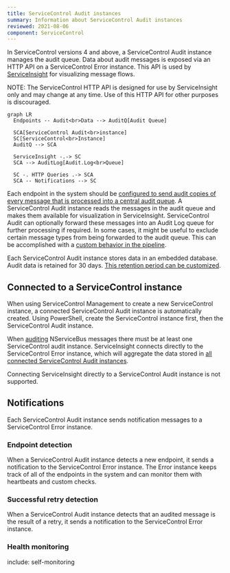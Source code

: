 ```yaml
---
title: ServiceControl Audit instances
summary: Information about ServiceControl Audit instances
reviewed: 2021-08-06
component: ServiceControl
---
```


In ServiceControl versions 4 and above, a ServiceControl Audit instance manages the audit queue. Data about audit messages is exposed via an HTTP API on a ServiceControl Error instance. This API is used by [ServiceInsight](/serviceinsight/) for visualizing message flows.

NOTE: The ServiceControl HTTP API is designed for use by ServiceInsight only and may change at any time. Use of this HTTP API for other purposes is discouraged.

```mermaid
graph LR
  Endpoints -- Audit<br>Data --> AuditQ[Audit Queue]

  SCA[ServiceControl Audit<br>instance]
  SC[ServiceControl<br>Instance]
  AuditQ --> SCA

  ServiceInsight -.-> SC
  SCA --> AuditLog[Audit.Log<br>Queue]

  SC -. HTTP Queries .-> SCA
  SCA -- Notifications --> SC
```

Each endpoint in the system should be [configured to send audit copies of every message that is processed into a central audit queue](/nservicebus/operations/auditing.md). A ServiceControl Audit instance reads the messages in the audit queue and makes them available for visualization in ServiceInsight. ServiceControl Audit can optionally forward these messages into an Audit Log queue for further processing if required. In some cases, it might be useful to exclude certain message types from being forwarded to the audit queue. This can be accomplished with a [custom behavior in the pipeline](/samples/pipeline/audit-filtering).

Each ServiceControl Audit instance stores data in an embedded database. Audit data is retained for 30 days. [This retention period can be customized](/servicecontrol/audit-instances/creating-config-file.md#data-retention).

## Connected to a ServiceControl instance

When using ServiceControl Management to create a new ServiceControl instance, a connected ServiceControl Audit instance is automatically created. Using PowerShell, create the ServiceControl instance first, then the ServiceControl Audit instance.

When [auditing](/nservicebus/operations/auditing.md) NServiceBus messages there must be at least one ServiceControl audit instance. ServiceInsight connects directly to the ServiceControl Error instance, which will aggregate the data stored in [all connected ServiceControl Audit instances](/servicecontrol/servicecontrol-instances/remotes.md#overview-sharding-audit-messages-with-competing-consumers).

Connecting ServiceInsight directly to a ServiceControl Audit instance is not supported.

## Notifications

Each ServiceControl Audit instance sends notification messages to a ServiceControl Error instance.

### Endpoint detection

When a ServiceControl Audit instance detects a new endpoint, it sends a notification to the ServiceControl Error instance. The Error instance keeps track of all of the endpoints in the system and can monitor them with heartbeats and custom checks.

### Successful retry detection

When a ServiceControl Audit instance detects that an audited message is the result of a retry, it sends a notification to the ServiceControl Error instance.

### Health monitoring

include: self-monitoring
